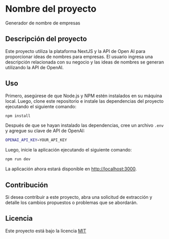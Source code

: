 # Nombre del proyecto

Generador de nombre de empresas

## Descripción del proyecto

Este proyecto utiliza la plataforma NextJS y la API de Open AI para proporcionar ideas de nombres para empresas. El usuario ingresa una descripción relacionada con su negocio y las ideas de nombres se generan utilizando la API de OpenAI.

## Uso

Primero, asegúrese de que Node.js y NPM estén instalados en su máquina local. Luego, clone este repositorio e instale las dependencias del proyecto ejecutando el siguiente comando:

```bash
npm install
```

Después de que se hayan instalado las dependencias, cree un archivo `.env` y agregue su clave de API de OpenAI:

```bash
OPENAI_API_KEY=YOUR_API_KEY
```

Luego, inicie la aplicación ejecutando el siguiente comando:

```bash
npm run dev
```

La aplicación ahora estará disponible en [http://localhost:3000](http://localhost:3000).

## Contribución

Si desea contribuir a este proyecto, abra una solicitud de extracción y detalle los cambios propuestos o problemas que se abordarán.

## Licencia

Este proyecto está bajo la licencia [MIT](https://opensource.org/licenses/MIT)
